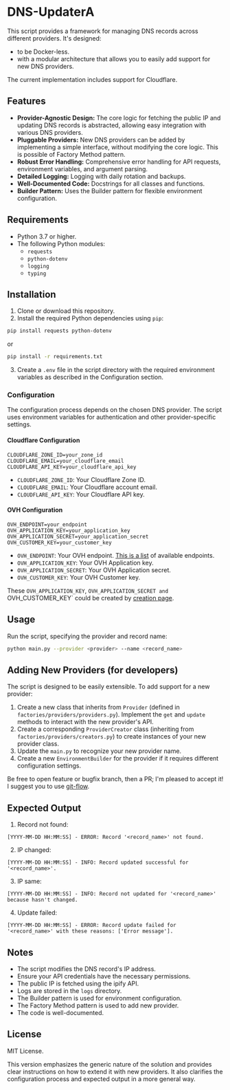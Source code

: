 # DNS-UpdaterA
This script provides a framework for managing DNS records across different providers. It's designed:
- to be Docker-less.
- with a modular architecture that allows you to easily add support for new DNS providers.

The current implementation includes support for Cloudflare.

## Features
- **Provider-Agnostic Design:** The core logic for fetching the public IP and updating DNS records is abstracted, allowing easy integration with various DNS providers.
- **Pluggable Providers:**  New DNS providers can be added by implementing a simple interface, without modifying the core logic. This is possible of Factory Method pattern.
- **Robust Error Handling:** Comprehensive error handling for API requests, environment variables, and argument parsing.
- **Detailed Logging:**  Logging with daily rotation and backups.
- **Well-Documented Code:**  Docstrings for all classes and functions.
- **Builder Pattern:**  Uses the Builder pattern for flexible environment configuration.

## Requirements
- Python 3.7 or higher.
- The following Python modules:
    - `requests`
    - `python-dotenv`
    - `logging`
    - `typing`

## Installation 
1. Clone or download this repository.
2. Install the required Python dependencies using `pip`:

```bash
pip install requests python-dotenv
```
or
```bash
pip install -r requirements.txt 
```
3. Create a `.env` file in the script directory with the required environment variables as described in the Configuration section.

### Configuration
The configuration process depends on the chosen DNS provider. The script uses environment variables for authentication and other provider-specific settings.

#### Cloudflare Configuration
```env
CLOUDFLARE_ZONE_ID=your_zone_id
CLOUDFLARE_EMAIL=your_cloudflare_email
CLOUDFLARE_API_KEY=your_cloudflare_api_key
```
- `CLOUDFLARE_ZONE_ID`: Your Cloudflare Zone ID.
- `CLOUDFLARE_EMAIL`: Your Cloudflare account email.
- `CLOUDFLARE_API_KEY`: Your Cloudflare API key.

#### OVH Configuration
```env
OVH_ENDPOINT=your_endpoint
OVH_APPLICATION_KEY=your_application_key
OVH_APPLICATION_SECRET=your_application_secret
OVH_CUSTOMER_KEY=your_customer_key
```
- `OVH_ENDPOINT`: Your OVH endpoint. [This is a list](https://github.com/ovh/python-ovh#2-configure-your-application) of available endpoints.
- `OVH_APPLICATION_KEY`: Your OVH Application key.
- `OVH_APPLICATION_SECRET`: Your OVH Application secret.
- `OVH_CUSTOMER_KEY`: Your OVH Customer key.

These `OVH_APPLICATION_KEY`, `OVH_APPLICATION_SECRET and `OVH_CUSTOMER_KEY` could be created by [creation page](https://api.ovh.com/createToken/index.cgi?GET=/*&PUT=/*&POST=/*&DELETE=/*).

## Usage
Run the script, specifying the provider and record name:
```bash
python main.py --provider <provider> --name <record_name>
```

## Adding New Providers (for developers)
The script is designed to be easily extensible. To add support for a new provider:
1. Create a new class that inherits from `Provider` (defined in `factories/providers/providers.py`). Implement the `get` and `update` methods to interact with the new provider's API.
2. Create a corresponding `ProviderCreator` class (inheriting from `factories/providers/creators.py`) to create instances of your new provider class.
3. Update the `main.py` to recognize your new provider name.
4. Create a new `EnvironmentBuilder` for the provider if it requires different configuration settings.

Be free to open feature or bugfix branch, then a PR; I'm pleased to accept it!
I suggest you to use [git-flow](https://danielkummer.github.io/git-flow-cheatsheet/).

## Expected Output
1. Record not found:
```
[YYYY-MM-DD HH:MM:SS] - ERROR: Record '<record_name>' not found.
```
2. IP changed:
```
[YYYY-MM-DD HH:MM:SS] - INFO: Record updated successful for '<record_name>'.
```
3. IP same:
```
[YYYY-MM-DD HH:MM:SS] - INFO: Record not updated for '<record_name>' because hasn't changed.
```
4. Update failed:
```
[YYYY-MM-DD HH:MM:SS] - ERROR: Record update failed for '<record_name>' with these reasons: ['Error message'].
```

## Notes
- The script modifies the DNS record's IP address.
- Ensure your API credentials have the necessary permissions.
- The public IP is fetched using the ipify API.
- Logs are stored in the `logs` directory.
- The Builder pattern is used for environment configuration.
- The Factory Method pattern is used to add new provider.
- The code is well-documented.
 
## License
MIT License.

This version emphasizes the generic nature of the solution and provides clear instructions on how to extend it with new providers. It also clarifies the configuration process and expected output in a more general way.
